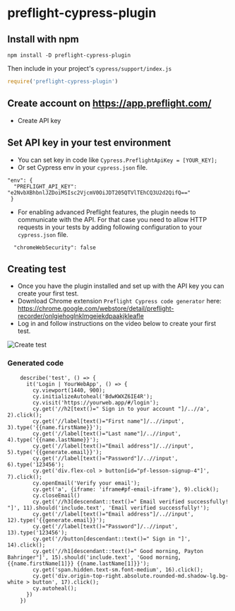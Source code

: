 # preflight-cypress-plugin

## Install with npm

```shell
npm install -D preflight-cypress-plugin
```
Then include in your project's `cypress/support/index.js`

```js
require('preflight-cypress-plugin')
```

## Create account on https://app.preflight.com/
 - Create API key
 
## Set API key in your test environment
- You can set key in code like  `Cypress.PreflightApiKey = [YOUR_KEY];`
- Or set Cypress env in your `cypress.json` file. 

```
"env": {
  "PREFLIGHT_API_KEY": "e2NvbXBhbnlJZDoiMSIsc2VjcmV0OiJDT205QTVlTEhCQ3U2d2QifQ=="
 }
```
- For enabling advanced Preflight features, the plugin needs to communicate with the API. 
For that case you need to allow HTTP requests in your tests by adding following configuration to your `cypress.json` file.

```
  "chromeWebSecurity": false
```

## Creating test
- Once you have the plugin installed and set up with the API key you can create your first test.
- Download Chrome extension `Preflight Cypress code generator` here: https://chrome.google.com/webstore/detail/preflight-recorder/onlgiehoglnklmgeiekdpaakjkleafle
- Log in and follow instructions on the video below to create your first test. 

![Create test](https://user-images.githubusercontent.com/17752807/153217614-f1fd9cfa-7963-4af0-a814-79a3ff0d4454.gif)



### Generated code 
```
    describe('test', () => {
      it('Login | YourWebApp', () => {
        cy.viewport(1440, 900);
        cy.initializeAutoheal('BdwKWXZ6IE4R');
        cy.visit('https://yourweb.app/#/login');
        cy.get('//h2[text()=" Sign in to your account "]/..//a', 2).click();
        cy.get('//label[text()="First name"]/..//input', 3).type('{{name.firstName}}');
        cy.get('//label[text()="Last name"]/..//input', 4).type('{{name.lastName}}');
        cy.get('//label[text()="Email address"]/..//input', 5).type('{{generate.email}}');
        cy.get('//label[text()="Password"]/..//input', 6).type('123456');
        cy.get('div.flex-col > button[id="pf-lesson-signup-4"]', 7).click();
        cy.openEmail('Verify your email');
        cy.get('a', {iframe: 'iframe#pf-email-iframe'}, 9).click();
        cy.closeEmail()
        cy.get('//h3[descendant::text()=" Email verified successfully! "]', 11).should('include.text', 'Email verified successfully!');
        cy.get('//label[text()="Email address"]/..//input', 12).type('{{generate.email}}');
        cy.get('//label[text()="Password"]/..//input', 13).type('123456');
        cy.get('//button[descendant::text()=" Sign in "]', 14).click();
        cy.get('//h1[descendant::text()=" Good morning, Payton Bahringer"]', 15).should('include.text', 'Good morning, {{name.firstName[1]}} {{name.lastName[1]}}');
        cy.get('span.hidden.text-sm.font-medium', 16).click();
        cy.get('div.origin-top-right.absolute.rounded-md.shadow-lg.bg-white > button', 17).click();
        cy.autoheal();
      })
    })    
```
